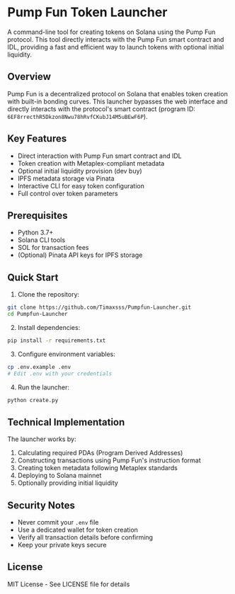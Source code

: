 # Pump Fun Token Launcher

A command-line tool for creating tokens on Solana using the Pump Fun protocol. This tool directly interacts with the Pump Fun smart contract and IDL, providing a fast and efficient way to launch tokens with optional initial liquidity.

## Overview

Pump Fun is a decentralized protocol on Solana that enables token creation with built-in bonding curves. This launcher bypasses the web interface and directly interacts with the protocol's smart contract (program ID: `6EF8rrecthR5Dkzon8Nwu78hRvfCKubJ14M5uBEwF6P`).

## Key Features

- Direct interaction with Pump Fun smart contract and IDL
- Token creation with Metaplex-compliant metadata
- Optional initial liquidity provision (dev buy)
- IPFS metadata storage via Pinata
- Interactive CLI for easy token configuration
- Full control over token parameters

## Prerequisites

- Python 3.7+
- Solana CLI tools
- SOL for transaction fees
- (Optional) Pinata API keys for IPFS storage

## Quick Start

1. Clone the repository:
```bash
git clone https://github.com/Timaxsss/Pumpfun-Launcher.git
cd Pumpfun-Launcher
```

2. Install dependencies:
```bash
pip install -r requirements.txt
```

3. Configure environment variables:
```bash
cp .env.example .env
# Edit .env with your credentials
```

4. Run the launcher:
```bash
python create.py
```

## Technical Implementation

The launcher works by:
1. Calculating required PDAs (Program Derived Addresses)
2. Constructing transactions using Pump Fun's instruction format
3. Creating token metadata following Metaplex standards
4. Deploying to Solana mainnet
5. Optionally providing initial liquidity

## Security Notes

- Never commit your `.env` file
- Use a dedicated wallet for token creation
- Verify all transaction details before confirming
- Keep your private keys secure

## License

MIT License - See LICENSE file for details 

